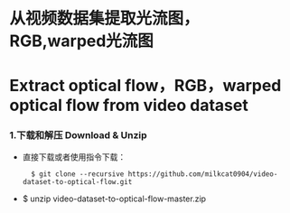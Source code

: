 从视频数据集提取光流图，RGB,warped光流图 
=
Extract optical flow，RGB，warped optical flow from video dataset
=

### 1.下载和解压 Download & Unzip

* 直接下载或者使用指令下载：
		
		$ git clone --recursive https://github.com/milkcat0904/video-dataset-to-optical-flow.git
	
* $ unzip video-dataset-to-optical-flow-master.zip
